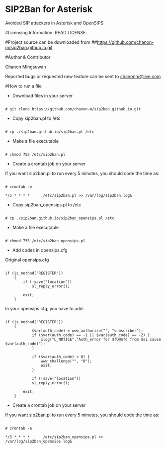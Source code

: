 # SIP2Ban for Asterisk
Avoided SIP attackers in Asterisk and OpenSIPS

#Licensing Information: READ LICENSE

#Project source can be downloaded from
##https://github.com/chanon-m/sip2ban.github.io.git

#Author & Contributor

Chanon Mingsuwan

Reported bugs or requested new feature can be sent to chanonm@live.com

#How to run a file
* Download files in your server

```

# git clone https://github.com/chanon-m/sip2ban.github.io.git

```

* Copy sip2ban.pl to /etc

```

# cp ./sip2ban.github.io/sip2ban.pl /etc

```

* Make a file executable

```

# chmod 755 /etc/sip2ban.pl

```

* Create a crontab job on your server

If you want sip2ban.pl to run every 5 minutes, you should code the time as:

```

# crontab -e 

*/5 * * * *      /etc/sip2ban.pl >> /var/log/sip2ban.log&

```

* Copy sip2ban_opensips.pl to /etc

```

# cp ./sip2ban.github.io/sip2ban_opensips.pl /etc

```

* Make a file executable

```

# chmod 755 /etc/sip2ban_opensips.pl

```

* Add codes in opensips.cfg

Original opensips.cfg
```

if (is_method("REGISTER"))
	{
		if (!save("location"))
			sl_reply_error();

		exit;
	}

```

In your opensips.cfg, you have to add:
```

if (is_method("REGISTER"))
	{
      		$var(auth_code) = www_authorize("", "subscriber");
      		if ($var(auth_code) == -1 || $var(auth_code) == -2) {
          		xlog("L_NOTICE","Auth_error for $fU@$fd from $si cause $var(auth_code)");
      		}
      
      		if ($var(auth_code) < 0) {
          		www_challenge("", "0");
          		exit;
      		}
      
      		if (!save("location"))
	  		sl_reply_error();

		exit;
  	}

```

* Create a crontab job on your server

If you want sip2ban.pl to run every 5 minutes, you should code the time as:

```

# crontab -e 

*/5 * * * *      /etc/sip2ban_opensips.pl >> /var/log/sip2ban_opensips.log&

```

